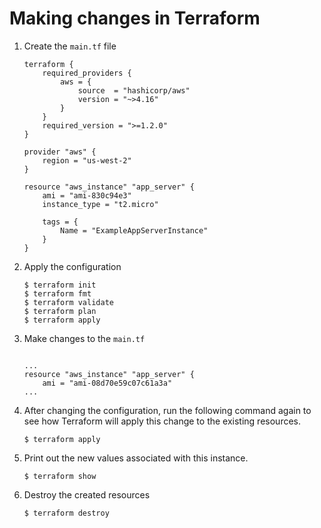 # Making changes in Terraform

1. Create the `main.tf` file
    ```
    terraform {
        required_providers {
            aws = {
                source  = "hashicorp/aws"
                version = "~>4.16"
            }
        }
        required_version = ">=1.2.0"
    }

    provider "aws" {
        region = "us-west-2"
    }

    resource "aws_instance" "app_server" {
        ami = "ami-830c94e3"
        instance_type = "t2.micro"

        tags = {
            Name = "ExampleAppServerInstance"
        }
    }
    ```
2. Apply the configuration
    ```
    $ terraform init
    $ terraform fmt
    $ terraform validate
    $ terraform plan
    $ terraform apply
    ```
3. Make changes to the `main.tf`
    ```

    ...
    resource "aws_instance" "app_server" {
        ami = "ami-08d70e59c07c61a3a"
    ...

    ```
4. After changing the configuration, run the following command again to see how Terraform will apply this change to the existing resources.
    ```
    $ terraform apply
    ```
5. Print out the new values associated with this instance.
    ```
    $ terraform show
    ```
6. Destroy the created resources
    ```
    $ terraform destroy
    ```